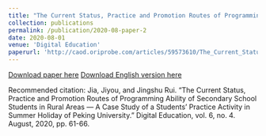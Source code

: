 ```yaml
---
title: "The Current Status, Practice and Promotion Routes of Programming Ability of Secondary School Students in Rural Areas — A Case Study of a Students’ Practice Activity in Summer Holiday of Peking University"
collection: publications
permalink: /publication/2020-08-paper-2
date: 2020-08-01
venue: 'Digital Education'
paperurl: 'http://caod.oriprobe.com/articles/59573610/The_Current_Status_Practice_and_Promotion_Routes_o.htm'
---
```


[Download paper here](http://academicpages.github.io/files/paper2.pdf)
[Download English version here](http://academicpages.github.io/files/paper2_Eng.pdf)

Recommended citation: Jia, Jiyou, and Jingshu Rui. “The Current Status, Practice and Promotion Routes of Programming Ability of Secondary School Students in Rural Areas — A Case Study of a Students’ Practice Activity in Summer Holiday of Peking University.” Digital Education, vol. 6, no. 4. August, 2020, pp. 61-66. 